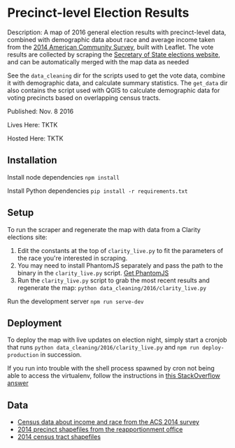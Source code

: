 Precinct-level Election Results
===============================
Description: A map of 2016 general election results with precinct-level data, combined with demographic data about race and average income taken from the [2014 American Community Survey](http://factfinder.census.gov/faces/nav/jsf/pages/index.xhtml), built with Leaflet. The vote results are collected by scraping the [Secretary of State elections website](http://results.enr.clarityelections.com/GA/62848/174629/en/md_data.html?cid=30310&), and can be automatically merged with the map data as needed

See the `data_cleaning` dir for the scripts used to get the vote data, combine it with demographic data, and calculate summary statistics. The `get_data` dir also contains the script used with QGIS to calculate demographic data for voting precincts based on overlapping census tracts.

Published: Nov. 8 2016

Lives Here: TKTK

Hosted Here: TKTK

Installation
---
Install node dependencies
`npm install`

Install Python dependencies
`pip install -r requirements.txt`

Setup
---
To run the scraper and regenerate the map with data from a Clarity elections site:

1. Edit the constants at the top of `clarity_live.py` to fit the parameters of the race you're interested in scraping.
2. You may need to install PhantomJS separately and pass the path to the binary in the `clarity_live.py` script. [Get PhantomJS](phantomjs.org)
3. Run the `clarity_live.py` script to grab the most recent results and regenerate the map: `python data_cleaning/2016/clarity_live.py`

Run the development server
`npm run serve-dev`

Deployment
---
To deploy the map with live updates on election night, simply start a cronjob that runs `python data_cleaning/2016/clarity_live.py` and `npm run deploy-production` in succession.

If you run into trouble with the shell process spawned by cron not being able to access the virtualenv, follow the instructions in [this StackOverflow answer](http://stackoverflow.com/a/2924295/4599578)

Data
---
* [Census data about income and race from the ACS 2014 survey](http://factfinder.census.gov/faces/nav/jsf/pages/index.xhtml)
* [2014 precinct shapefiles from the reapportionment office](http://www.legis.ga.gov/Joint/reapportionment/en-US/default.aspx)
* [2014 census tract shapefiles](ftp://ftp2.census.gov/geo/tiger/TIGER2014/TRACT/)

